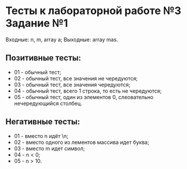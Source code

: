 # Тесты к лабораторной работе №3 Задание №1

Входные: n, m, array a;
Выходные: array mas.

## Позитивные тесты:

- 01 - обычный тест;
- 02 - обычный тест, все значения не чередуются;
- 03 - обычный тест, все значения чередуются;
- 04 - обычный тест, всего 1 строка, то есть не чередуются;
- 05 - обычный тест, один из элементов 0, слеовательно нечередующийся столбец.

## Негативные тесты:

- 01 - вместо n идёт \n;
- 02 - вместо одного из лементов массива идeт буквa;
- 03 - вместо m идет символ;
- 04 - n < 0;
- 05 - n > 10.